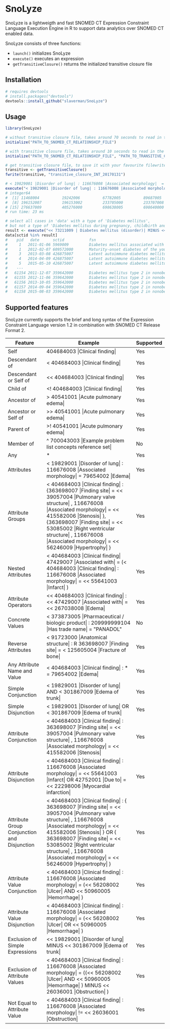 # SnoLyze
SnoLyze is a lightweigth and fast SNOMED CT Expression Constraint Language Execution Engine in R to support data analytics over SNOMED CT enabled data. 

SnoLyze consists of three functions:
 - `launch()` initializes SnoLyze
 - `execute()` executes an expression
 - `getTransitiveClosure()` returns the initialized transitive closure file

## Installation
```r
# requires devtools
# install.packages("devtools")
devtools::install_github("slaverman/SnoLyze")
```

## Usage
```r
library(SnoLyze)

# without transitive closure file, takes around 70 seconds to read in the relationship file and create the transitive closure file
initialize("PATH_TO_SNOMED_CT_RELATIONSHIP_FILE")

# with transitive closure file, takes around 10 seconds to read in the relationship and transitive closure files
initialize("PATH_TO_SNOMED_CT_RELATIONSHIP_FILE", "PATH_TO_TRANSITIVE_CLOSURE_FILE")

# get transitive closure file, to save it with your favourite filewriter (example below uses fwrite of the data.table package)
transitive <- getTransitiveClosure()
fwrite(transitive, "transitive_closure_INT_20170131")

# < 19829001 |Disorder of lung| : 116676008 |Associated morphology|  =  79654002 |Edema|
execute("< 19829001 |Disorder of lung| : 116676008 |Associated morphology|  =  79654002 |Edema|")
# integer64
#  [1] 11468004          19242006          67782005          89687005          95437004          162970000         196151000        
#  [8] 196152007         196153002         233705000         233707008         233708003         233712009         240629003        
# [15] 276637009         405276000         698638005         698640000         700458001         10674871000119105
# run time: 23 ms

# select all cases in 'data' with a type of 'Diabetes mellitus', 
# but not a type of 'Diabetes mellitus during pregnancy, childbirth and the puerperium'
result <- execute("<< 73211009 | Diabetes mellitus (disorder)| MINUS << 199223000 | Diabetes mellitus during pregnancy, childbirth and the puerperium (disorder)|")
data[sctid %in% result]
#    pid   date      sctid           fsn
#     1   2011-01-06 5969009         Diabetes mellitus associated with genetic syndrome (disorder)
#     1   2012-02-07 609572000       Maturity-onset diabetes of the young, type 5 (disorder)
#     3   2013-03-08 426875007       Latent autoimmune diabetes mellitus in adult (disorder)
#     4   2014-04-09 426875007       Latent autoimmune diabetes mellitus in adult (disorder)
#     5   2015-05-10 426875007       Latent autoimmune diabetes mellitus in adult (disorder)
#    ---
#   61154 2011-12-07 359642000       Diabetes mellitus type 2 in nonobese (disorder)
#   61155 2012-11-06 359642000       Diabetes mellitus type 2 in nonobese (disorder)
#   61156 2013-10-05 359642000       Diabetes mellitus type 2 in nonobese (disorder)
#   61157 2014-09-04 359642000       Diabetes mellitus type 2 in nonobese (disorder)
#   61158 2015-08-03 359642000       Diabetes mellitus type 2 in nonobese (disorder)
```
## Supported features
SnoLyze currently supports the brief and long syntax of the Expression Constraint Language version 1.2 in combination with SNOMED CT Release Format 2.

Feature | Example | Supported
---------- | ----------------------- | --
Self | 404684003 \|Clinical finding\| | Yes
Descendant of | <  404684003 \|Clinical finding\| | Yes
Descendant or Self of | <<  404684003 \|Clinical finding\| | Yes
Child of | <!  404684003 \|Clinical finding\| | Yes
Ancestor of | >  40541001 \|Acute pulmonary edema\| | Yes
Ancestor or Self of | >>  40541001 \|Acute pulmonary edema\| | Yes
Parent of | >!  40541001 \|Acute pulmonary edema\| | Yes
Member of | ^ 700043003 \|Example problem list concepts reference set\| | No
Any | * | Yes
Attributes | <  19829001 \|Disorder of lung\| : 116676008 \|Associated morphology\|  =  79654002 \|Edema\| | Yes
Attribute Groups | <  404684003 \|Clinical finding\| : {363698007 \|Finding site\|  = <<  39057004 \|Pulmonary valve structure\| , 116676008 \|Associated morphology\|  = <<  415582006 \|Stenosis\| }, {363698007 \|Finding site\|  = <<  53085002 \|Right ventricular structure\| , 116676008 \|Associated morphology\|  = <<  56246009 \|Hypertrophy\| } | Yes
Nested Attributes | <  404684003 \|Clinical finding\| 47429007 \|Associated with\|  = (< 404684003 \|Clinical finding\| : 116676008 \|Associated morphology\|  = <<  55641003 \|Infarct\| ) | Yes
Attribute Operators | <<  404684003 \|Clinical finding\| : <<  47429007 \|Associated with\|  = <<  267038008 \|Edema\| |	Yes
Concrete Values	| < 373873005 \|Pharmaceutical / biologic product\| : 209999999104 \|Has trade name\| = "PANADOL"| No
Reverse Attributes | <  91723000 \|Anatomical structure\| : R  363698007 \|Finding site\|  = <  125605004 \|Fracture of bone\| | Yes
Any Attribute Name and Value | <  404684003 \|Clinical finding\| : * =  79654002 \|Edema\| | Yes
Simple Conjunction | <  19829001 \|Disorder of lung\|  AND <  301867009 \|Edema of trunk\| | Yes
Simple Disjunction | <  19829001 \|Disorder of lung\|  OR <  301867009 \|Edema of trunk\| | Yes
Attribute Conjunction | <  404684003 \|Clinical finding\| : 363698007 \|Finding site\|  = <<  39057004 \|Pulmonary valve structure\| , 116676008 \|Associated morphology\|  = <<  415582006 \|Stenosis\| | Yes
Attribute Disjunction | <  404684003 \|Clinical finding\| : 116676008 \|Associated morphology\|  = <<  55641003 \|Infarct\|  OR 42752001 \|Due to\|  = <<  22298006 \|Myocardial infarction\| | Yes
Attribute Group Conjunction and Disjunction | <  404684003 \|Clinical finding\| : { 363698007 \|Finding site\|  = <<  39057004 \|Pulmonary valve structure\| , 116676008 \|Associated morphology\|  = <<  415582006 \|Stenosis\| } OR { 363698007 \|Finding site\|  = <<  53085002 \|Right ventricular structure\| , 116676008 \|Associated morphology\|  = <<  56246009 \|Hypertrophy\| } | Yes
Attribute Value Conjunction | <  404684003 \|Clinical finding\| :  116676008 \|Associated morphology\|  = (<<  56208002 \|Ulcer\|  AND <<  50960005 \|Hemorrhage\| ) | Yes
Attribute Value Disjunction | <  404684003 \|Clinical finding\| :  116676008 \|Associated morphology\|  = (<<  56208002 \|Ulcer\|  OR <<  50960005 \|Hemorrhage\| ) | Yes
Exclusion of Simple Expressions	| <<  19829001 \|Disorder of lung\|  MINUS <<  301867009 \|Edema of trunk\| | Yes
Exclusion of Attribute Values | <  404684003 \|Clinical finding\| :  116676008 \|Associated morphology\|  = ((<<  56208002 \|Ulcer\|  AND <<  50960005 \|Hemorrhage\| ) MINUS <<  26036001 \|Obstruction\| ) | Yes
Not Equal to Attribute Value | <  404684003 \|Clinical finding\| : 116676008 \|Associated morphology\|  != <<  26036001 \|Obstruction\| | Yes

